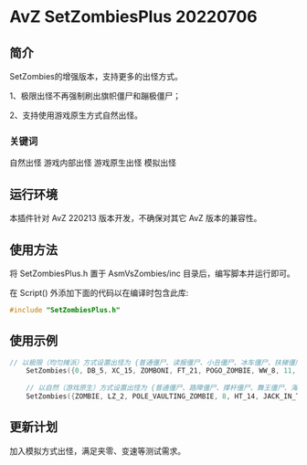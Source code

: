 # AvZ SetZombiesPlus 20220706

## 简介

SetZombies的增强版本，支持更多的出怪方式。

1、极限出怪不再强制刷出旗帜僵尸和蹦极僵尸；

2、支持使用游戏原生方式自然出怪。

### 关键词

自然出怪 游戏内部出怪 游戏原生出怪 模拟出怪

## 运行环境

本插件针对 AvZ 220213 版本开发，不确保对其它 AvZ 版本的兼容性。

## 使用方法

将 SetZombiesPlus.h 置于 AsmVsZombies/inc 目录后，编写脚本并运行即可。

在 Script() 外添加下面的代码以在编译时包含此库:

```c++
#include "SetZombiesPlus.h"
```

## 使用示例

```c++
// 以极限（均匀摊派）方式设置出怪为 {普通僵尸、读报僵尸、小丑僵尸、冰车僵尸、扶梯僵尸、跳跳僵尸、舞王僵尸、潜水僵尸、海豚僵尸、铁门僵尸}
    SetZombies({0, DB_5, XC_15, ZOMBONI, FT_21, POGO_ZOMBIE, WW_8, 11, 14, SCREEN_DOOR_ZOMBIE}, AVERAGE);
    
    // 以自然（游戏原生）方式设置出怪为 {普通僵尸、路障僵尸、撑杆僵尸、舞王僵尸、海豚僵尸、小丑僵尸、气球僵尸、矿工僵尸、跳跳僵尸、巨人僵尸、红眼巨人僵尸}
    SetZombies({ZOMBIE, LZ_2, POLE_VAULTING_ZOMBIE, 8, HT_14, JACK_IN_THE_BOX_ZOMBIE, QQ_16, 17, TT_18, BY_23, 32}, INTERNAL);
```

## 更新计划

加入模拟方式出怪，满足夹零、变速等测试需求。
